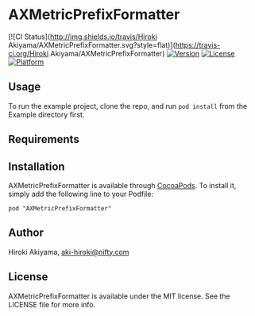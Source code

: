 # AXMetricPrefixFormatter

[![CI Status](http://img.shields.io/travis/Hiroki Akiyama/AXMetricPrefixFormatter.svg?style=flat)](https://travis-ci.org/Hiroki Akiyama/AXMetricPrefixFormatter)
[![Version](https://img.shields.io/cocoapods/v/AXMetricPrefixFormatter.svg?style=flat)](http://cocoadocs.org/docsets/AXMetricPrefixFormatter)
[![License](https://img.shields.io/cocoapods/l/AXMetricPrefixFormatter.svg?style=flat)](http://cocoadocs.org/docsets/AXMetricPrefixFormatter)
[![Platform](https://img.shields.io/cocoapods/p/AXMetricPrefixFormatter.svg?style=flat)](http://cocoadocs.org/docsets/AXMetricPrefixFormatter)

## Usage

To run the example project, clone the repo, and run `pod install` from the Example directory first.

## Requirements

## Installation

AXMetricPrefixFormatter is available through [CocoaPods](http://cocoapods.org). To install
it, simply add the following line to your Podfile:

    pod "AXMetricPrefixFormatter"

## Author

Hiroki Akiyama, aki-hiroki@nifty.com

## License

AXMetricPrefixFormatter is available under the MIT license. See the LICENSE file for more info.

